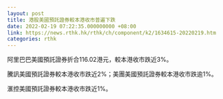 ```yaml
---
layout: post
title: 港股美國預託證券較本港收市普遍下跌
date: 2022-02-19 07:22:35.000000000 +08:00
link: https://news.rthk.hk/rthk/ch/component/k2/1634615-20220219.htm
categories: rthk
---
```


阿里巴巴美國預託證券折合116.02港元，較本港收市跌近3%。

騰訊美國預託證券較本港收市跌近2%；美團美國預託證券較本港收市跌逾1%。

滙控美國預託證券較本港收市跌近1%。
